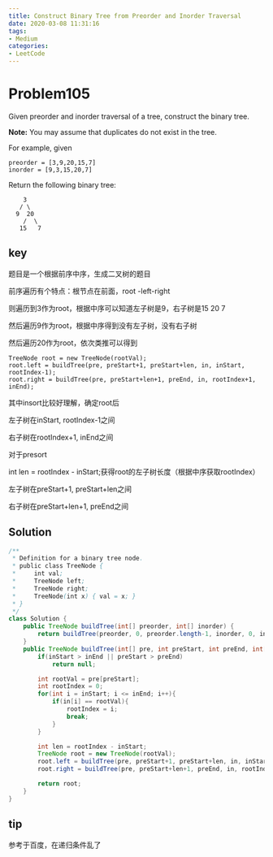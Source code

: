 ```yaml
---
title: Construct Binary Tree from Preorder and Inorder Traversal
date: 2020-03-08 11:31:16
tags:
- Medium
categories:
- LeetCode
---
```


# Problem105

Given preorder and inorder traversal of a tree, construct the binary tree.

**Note:**
You may assume that duplicates do not exist in the tree.

For example, given

```
preorder = [3,9,20,15,7]
inorder = [9,3,15,20,7]
```

Return the following binary tree:

```
    3
   / \
  9  20
    /  \
   15   7
```

## key

 题目是一个根据前序中序，生成二叉树的题目

前序遍历有个特点：根节点在前面，root -left-right

则遍历到3作为root，根据中序可以知道左子树是9，右子树是15 20 7

然后遍历9作为root，根据中序得到没有左子树，没有右子树

然后遍历20作为root，依次类推可以得到

```
TreeNode root = new TreeNode(rootVal);
root.left = buildTree(pre, preStart+1, preStart+len, in, inStart, rootIndex-1);
root.right = buildTree(pre, preStart+len+1, preEnd, in, rootIndex+1, inEnd);
```

其中insort比较好理解，确定root后

左子树在inStart, rootIndex-1之间

右子树在rootIndex+1, inEnd之间



对于presort

int len = rootIndex - inStart;获得root的左子树长度（根据中序获取rootIndex）

左子树在preStart+1, preStart+len之间

右子树在preStart+len+1, preEnd之间

## Solution

```java
/**
 * Definition for a binary tree node.
 * public class TreeNode {
 *     int val;
 *     TreeNode left;
 *     TreeNode right;
 *     TreeNode(int x) { val = x; }
 * }
 */
class Solution {
    public TreeNode buildTree(int[] preorder, int[] inorder) {
        return buildTree(preorder, 0, preorder.length-1, inorder, 0, inorder.length-1);
    }
    public TreeNode buildTree(int[] pre, int preStart, int preEnd, int[] in, int inStart, int inEnd){
        if(inStart > inEnd || preStart > preEnd)
            return null;

        int rootVal = pre[preStart];
        int rootIndex = 0;
        for(int i = inStart; i <= inEnd; i++){
            if(in[i] == rootVal){
                rootIndex = i;
                break;
            }
        }

        int len = rootIndex - inStart;
        TreeNode root = new TreeNode(rootVal);
        root.left = buildTree(pre, preStart+1, preStart+len, in, inStart, rootIndex-1);
        root.right = buildTree(pre, preStart+len+1, preEnd, in, rootIndex+1, inEnd);

        return root;
    }
}
```

## tip

参考于百度，在递归条件乱了